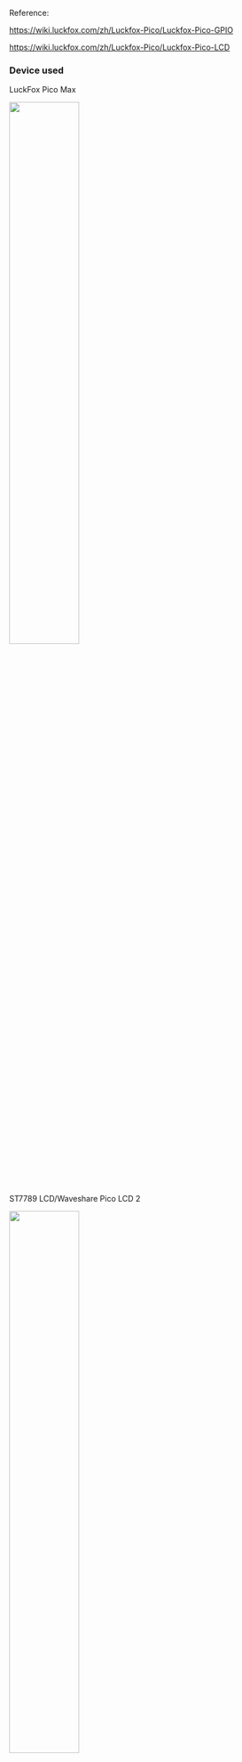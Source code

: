 Reference:

https://wiki.luckfox.com/zh/Luckfox-Pico/Luckfox-Pico-GPIO

https://wiki.luckfox.com/zh/Luckfox-Pico/Luckfox-Pico-LCD

### Device used

LuckFox Pico Max

<img src="https://github.com/MartinRGB/MCU-SBC-Note/assets/7036706/7476b7bc-aab7-4a0c-adfe-ba669c3abd61" width="50%" height="50%">

ST7789 LCD/Waveshare Pico LCD 2

<img src="https://github.com/MartinRGB/MCU-SBC-Note/assets/7036706/cb19b0bc-9d05-49a7-83eb-46e2f6f67f0e" width="50%" height="50%">

### hardware connection


<img src="https://user-images.githubusercontent.com/7036706/280813192-51f94bca-47d4-44ca-8ab7-0c5f96a07909.png" width="100%" height="100%"/>

Compare Pico LCD 2's GPIO Layout & LuckFox Pico's,The GPIOs used are:

```
BL  - 72 - GPIO2-PB0
RST - 51 - GPIO1-PC3
DIN - 50 - GPIO1-PC2
CLK - 49 - GPIO1-PC1
CS  - 48 - GPIO1-PC0
DC  - 73 - GPIO2-PB1
```

<img src="https://user-images.githubusercontent.com/7036706/281272858-ee6a76f8-7652-43e0-b63e-58586f8503f0.png" width="100%" height="100%"/>

for Pico LCD 2inch's key:

| define in code| Printed Name in LCD Board | Pin number|
| -------- | ------- |------- |
| GET_KEY1|KEY0| 57|
| GET_KEY2|KEY1|69|
| GET_KEY_UP|KEY2|55|
| GET_KEY_PRESS|KEY3|54|

### Compile the IMAGE

modify `<SDK Directory>/sysdrv/source/kernel/arch/arm/boot/dts/rv1106g-luckfox-pico-pro-max.dts`

compile the IMAGE:

```
cd ~/Luckfox-Pico/luckfox-pico
./build.sh clean
./build.sh 
```

Burn the system via SocToolKit

### Compile the LCD Code

Modify Makefile with gcc path

gcc path:`<SDK directory\>/tools/linux/toolchain/arm-rockchip830-linux-uclibcgnueabihf/bin/arm-rockchip830-linux-uclibcgnueabihf-gcc`

```
CC=home/luckfox/Luckfox-Pico/luckfox-pico/tools/linux/toolchain/arm-rockchip830-linux-uclibcgnueabihf/bin/arm-rockchip830-linux-uclibcgnueabihf-gcc
```

